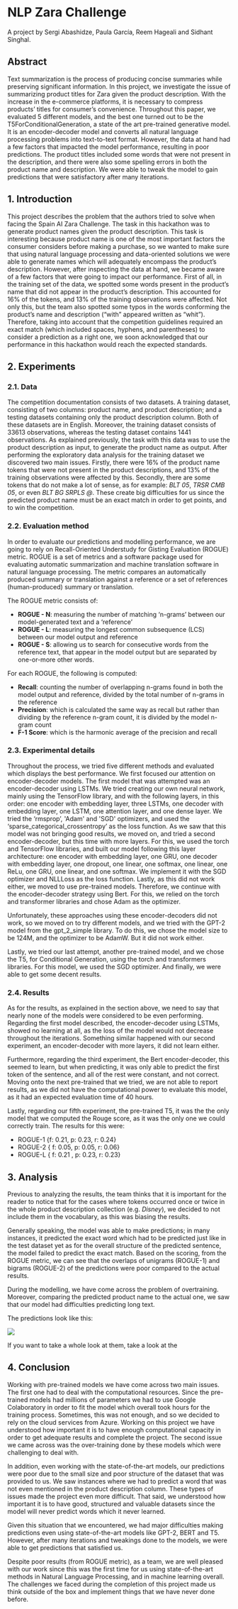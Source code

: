 # NLP Zara Challenge

A project by Sergi Abashidze, Paula García, Reem Hageali and Sidhant Singhal.

## Abstract

Text summarization is the process of producing concise summaries while preserving significant information. In this project, we investigate the issue of summarizing product titles for Zara given the product description. With the increase in the e-commerce platforms, it is necessary to compress products’ titles for consumer’s convenience. Throughout this paper, we evaluated 5 different models, and the best one turned out to be the  T5ForConditionalGeneration, a state of the art pre-trained generative model. It is an encoder-decoder model and converts all natural language processing problems into text-to-text format. However, the data at hand had a few factors that impacted the model performance, resulting in poor predictions. The product titles included some words that were not present in the description, and there were also some spelling errors in both the product name and description. We were able to tweak the model to gain predictions that were satisfactory after many iterations. 

## 1. Introduction

This project describes the problem that the authors tried to solve when facing the Spain AI Zara Challenge. The task in this hackathon was to generate product names given the product description. This task is interesting because product name is one of the most important factors the consumer considers before making a purchase, so we wanted to make sure that using natural language processing and data-oriented solutions we were able to generate names which will adequately encompass the product’s description. However, after inspecting the data at hand, we became aware of a few factors that were going to impact our performance. First of all, in the training set of the data, we spotted some words present in the product’s name that did not appear in the product’s description. This accounted for 16\% of the tokens, and 13\% of the training observations were affected. Not only this, but the team also spotted some typos in the words conforming the product’s name and description (“with” appeared written as “whit”). Therefore, taking into account that the competition guidelines required an exact match (which included spaces, hyphens, and parentheses) to consider a prediction as a right one, we soon acknowledged that our performance in this hackathon would reach the expected standards. 

## 2. Experiments

### 2.1. Data

The competition documentation consists of two datasets. A training dataset, consisting of two columns: product name, and product description; and a testing datasets containing only the product description column. Both of these datasets are in English. Moreover, the training dataset consists of 33613 observations, whereas the testing dataset contains 1441 observations. As explained previously, the task with this data was to use the product description as input, to generate the product name as output. After performing the exploratory data analysis for the training dataset we discovered two main issues. Firstly, there were 16% of the product name tokens that were not present in the product descriptions, and 13% of the training observations were affected by this. Secondly, there are some tokens that do not make a lot of sense, as for example: _BLT 05_, _TRSR CMB 05_, or even _BLT BG SRPLS @_. These create big difficulties for us since the predicted product name must be an exact match in order to get points, and to win the competition.

### 2.2. Evaluation method

In order to evaluate our predictions and modelling performance, we are going to rely on Recall-Oriented Understudy for Gisting Evaluation (ROGUE) metric. ROGUE is a set of metrics and a software package used for evaluating automatic summarization and machine translation software in natural language processing. The metric compares an automatically produced summary or translation against a reference or a set of references (human-produced) summary or translation.

The ROGUE metric consists of:

* __ROGUE - N__: measuring the number of matching ‘n-grams’ between our model-generated text and a ‘reference’
* __ROGUE - L__: measuring the longest common subsequence (LCS) between our model output and reference
* __ROGUE - S__: allowing us to search for consecutive words from the reference text, that appear in the model output but are separated by one-or-more other words.

For each ROGUE, the following is computed:
* __Recall__: counting the number of overlapping n-grams found in both the model output and reference, divided by the total number of n-grams in the reference
* __Precision__: which is calculated the same way as recall but rather than dividing by the reference n-gram count, it is divided by the model n-gram count
* __F-1 Score__: which is the harmonic average of the precision and recall

### 2.3. Experimental details

Throughout the process, we tried five different methods and evaluated which displays the best performance. We first focused our attention on encoder-decoder models. The first model that was attempted was an encoder-decoder using LSTMs. We tried creating our own neural network, mainly using the TensorFlow library, and with the following layers, in this order: one encoder with embedding layer, three LSTMs, one decoder with embedding layer, one LSTM, one attention layer, and one dense layer. We tried the ‘rmsprop’, 'Adam' and 'SGD' optimizers, and used the ‘sparse_categorical_crossentropy’ as the loss function. As we saw that this model was not bringing good results, we moved on, and tried a second encoder-decoder, but this time with more layers. For this, we used the torch and TensorFlow libraries, and built our model following this layer architecture: one encoder with embedding layer, one GRU, one decoder with embedding layer, one dropout, one linear, one softmax, one linear, one ReLu, one GRU, one linear, and one softmax. We implement it with the SGD optimizer and NLLLoss as the loss function. Lastly, as this did not work either, we moved to use pre-trained models. Therefore, we continue with the encoder-decoder strategy using Bert. For this, we relied on the torch and transformer libraries and chose Adam as the optimizer.

Unfortunately, these approaches using these encoder-decoders did not work, so we moved on to try different models, and we tried with the GPT-2 model from the gpt\_2\_simple library. To do this, we chose the model size to be 124M, and the optimizer to be AdamW. But it did not work either.

Lastly, we tried our last attempt, another pre-trained model, and we chose the T5, for Conditional Generation, using the torch and transformers libraries. For this model, we used the SGD optimizer. And finally, we were able to get some decent results. 

### 2.4. Results

As for the results, as explained in the section above, we need to say that nearly none of the models were considered to be even performing. Regarding the first model described, the encoder-decoder using LSTMs, showed no learning at all, as the loss of the model would not decrease throughout the iterations. Something similar happened with our second experiment, an encoder-decoder with more layers, it did not learn either.

Furthermore, regarding the third experiment, the Bert encoder-decoder, this seemed to learn, but when predicting, it was only able to predict the first token of the sentence, and all of the rest were constant, and not correct. Moving onto the next pre-trained that we tried, we are not able to report results, as we did not have the computational power to evaluate this model, as it had an expected evaluation time of 40 hours.

Lastly, regarding our fifth experiment, the pre-trained T5, it was the the only model that we computed the Rouge score, as it was the only one we could correctly train. The results for this were: 

* ROGUE-1 {f: 0.21, p: 0.23, r:  0.24}
* ROGUE-2 { f: 0.05, p: 0.05, r: 0.06}
* ROGUE-L { f: 0.21 , p: 0.23, r: 0.23}

## 3. Analysis

Previous to analyzing the results, the team thinks that it is important for the reader to notice that for the cases where tokens occurred once or twice in the whole product description collection (e.g. _Disney_), we decided to not include them in the vocabulary, as this was biasing the results.

Generally speaking, the model was able to make predictions; in many instances, it predicted the exact word which had to be predicted just like in the test dataset yet as for the overall structure of the predicted sentence, the model failed to predict the exact match. Based on the scoring, from the ROGUE metric, we can see that the overlaps of unigrams (ROGUE-1) and bigrams (ROGUE-2) of the predictions were poor compared to the actual results. 

During the modelling, we have come across the problem of overtraining. Moreover, comparing the predicted product name to the actual one, we saw that our model had difficulties predicting long text.

The predictions look like this:

<a href="https://www.linkpicture.com/view.php?img=LPic607f124ecd0eb1799119600"><img src="https://www.linkpicture.com/q/RESULTS.png" type="image"></a>

If you want to take a whole look at them, take a look at the 

## 4. Conclusion

Working with pre-trained models we have come across two main issues. The first one had to deal with the computational resources. Since the pre-trained models had millions of parameters we had to use Google Colaboratory in order to fit the model which overall took hours for the training process. Sometimes, this was not enough, and so we decided to rely on the cloud services from Azure. Working on this project we have understood how important it is to have enough computational capacity in order to get adequate results and complete the project. The second issue we came across was the over-training done by these models which were challenging to deal with.

In addition, even working with the state-of-the-art models, our predictions were poor due to the small size and poor structure of the dataset that was provided to us. We saw instances where we had to predict a word that was not even mentioned in the product description column. These types of issues made the project even more difficult. That said, we understood how important it is to have good, structured and valuable datasets since the model will never predict words which it never learned.

Given this situation that we encountered, we had major difficulties making predictions even using state-of-the-art models like GPT-2, BERT and T5. However, after many iterations and tweakings done to the models, we were able to get predictions that satisfied us. 

Despite poor results (from ROGUE metric), as a team, we are well pleased with our work since this was the first time for us using state-of-the-art methods in Natural Language Processing, and in machine learning overall. The challenges we faced during the completion of this project made us think outside of the box and implement things that we have never done before.  
